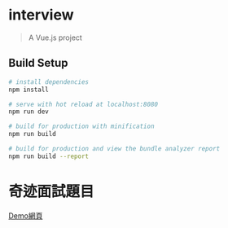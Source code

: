 # interview

> A Vue.js project

## Build Setup

``` bash
# install dependencies
npm install

# serve with hot reload at localhost:8080
npm run dev

# build for production with minification
npm run build

# build for production and view the bundle analyzer report
npm run build --report
```

# 奇迹面試題目
[Demo網頁](https://landy510.github.io/Display_interview_Page/)
